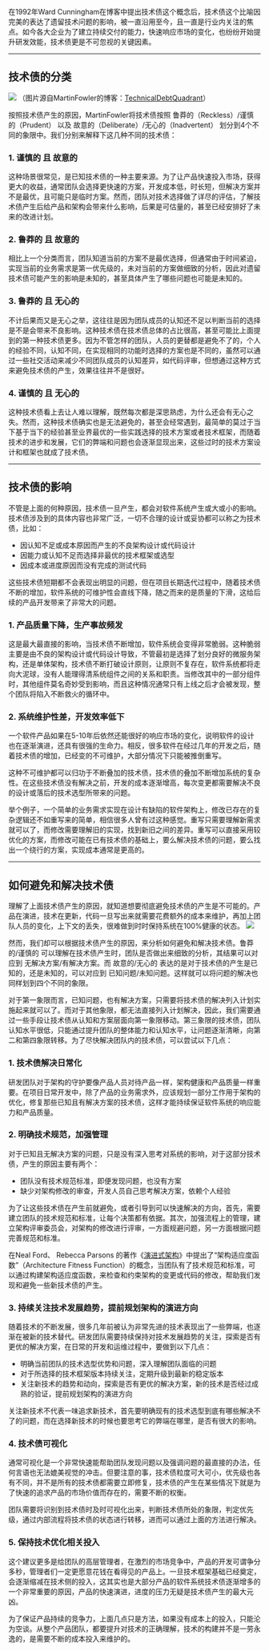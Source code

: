 

在1992年Ward Cunningham在博客中提出技术债这个概念后，技术债这个比喻因完美的表达了遗留技术问题的影响，被一直沿用至今，且一直是行业内关注的焦点。如今各大企业为了建立持续交付的能力，快速响应市场的变化，也纷纷开始提升研发效能，技术债更是不可忽视的关键因素。
- - - - - 
## 技术债的分类
![](./_image/techdebt.tiff)
（图片源自MartinFowler的博客：[TechnicalDebtQuadrant](https://martinfowler.com/bliki/TechnicalDebtQuadrant.html)）

按照技术债产生的原因，MartinFowler将技术债按照 鲁莽的（Reckless）/谨慎的（Prudent） 以及 故意的（Deliberate）/无心的（Inadvertent） 划分到4个不同的象限中。我们分别来解释下这几种不同的技术债：
### 1. 谨慎的 且 故意的
这种场景很常见，是已知技术债的一种主要来源。为了让产品快速投入市场，获得更大的收益，通常团队会选择更快速的方案，开发成本低，时长短，但解决方案并不是最优，且可能只是临时方案。然而，团队对技术选择做了详尽的评估，了解技术债产生后给产品和架构会带来什么影响，后果是可估量的，甚至已经安排好了未来的改进计划。
### 2. 鲁莽的 且 故意的
相比上一个分类而言，团队知道当前的方案不是最优选择，但通常由于时间紧迫，实现当前的业务需求是第一优先级的，未对当前的方案做细致的分析，因此对遗留技术债可能产生的影响是未知的，甚至具体产生了哪些问题也可能是未知的。
### 3. 鲁莽的 且 无心的
不计后果而又是无心之举，这往往是因为团队成员的认知还不足以判断当前的选择是不是会带来不良影响。这种技术债在技术债总体的占比很高，甚至可能比上面提到的第一种技术债更多。因为不管怎样的团队，人员的更替都是避免不了的，个人的经验不同，认知不同，在实现相同的功能时选择的方案也是不同的，虽然可以通过一些社交活动来减少不同团队成员的认知差异，如代码评审，但想通过这种方式来避免技术债的产生，效果往往并不是很好。
### 4. 谨慎的 且 无心的
这种技术债看上去让人难以理解，既然每次都是深思熟虑，为什么还会有无心之失。然而，这种技术债确实也是无法避免的，甚至会经常遇到，最简单的莫过于当下基于当下的经验甚至业界最优的一些实践选择的技术方案或者技术框架，而随着技术的进步和发展，它们的弊端和问题也会逐渐显现出来，这些过时的技术方案设计和框架也就成了技术债。
- - - - -
## 技术债的影响
不管是上面的何种原因，技术债一旦产生，都会对软件系统产生或大或小的影响。技术债涉及到的具体内容也非常广泛，一切不合理的设计或妥协都可以称之为技术债，比如：
- 因认知不足或成本原因而产生的不良架构设计或代码设计
- 因能力或认知不足而选择非最优的技术框架或选型
- 因成本或进度原因而没有完成的测试代码

这些技术债短期都不会表现出明显的问题，但在项目长期迭代过程中，随着技术债不断的增加，软件系统的可维护性会直线下降，随之而来的是质量的下滑，这给后续的产品开发带来了非常大的问题。

### 1. 产品质量下降，生产事故频发
这是最大最直接的影响，当技术债不断增加，软件系统会变得非常脆弱。这种脆弱主要是由不良的架构设计或代码设计导致，不管最初是选择了划分良好的微服务架构，还是单体架构，技术债不断打破设计原则，让原则不复存在，软件系统都将走向大泥球，没有人能理得清系统组件之间的关系和职责。当修改其中的一部分组件时，其他组件莫名奇妙受到影响，而且这种情况通常只有上线之后才会被发现，整个团队将陷入不断救火的循环中。

### 2. 系统维护性差，开发效率低下
一个软件产品如果在5-10年后依然还能很好的响应市场的变化，说明软件的设计也在逐渐演进，还具有很强的生命力。相反，很多软件在经过几年的开发之后，随着技术债的增加，已经变的不可维护，大部分情况下只能被推倒重写。

这种不可维护都可以归功于不断叠加的技术债，技术债的叠加不断增加系统的复杂性。在这些技术债没有解决之前，开发的成本逐渐增高，每次变更都需要解决不良的设计或落后的技术选型所带来的问题。

举个例子，一个简单的业务需求实现在设计有缺陷的软件架构上，修改已存在的复杂逻辑还不如重写来的简单，相信很多人曾有过这种感觉。重写只需要理解新需求就可以了，而修改需要理解旧的实现，找到新旧之间的差异。重写可以直接采用较优化的方案，而修改可能在已有技术债的基础上，要么解决技术债的问题，要么找出一个绕行的方案，实现成本通常是更高的。
- - - - - 
## 如何避免和解决技术债
理解了上面技术债产生的原因，就知道想要彻底避免技术债的产生是不可能的。产品在演进，技术在更新，代码一旦写出来就需要花费额外的成本来维护，再加上团队人员的变化，上下文的丢失，很难做到时时保持系统在100%健康的状态。
![](./_image/2021-08-31-12-45-16.jpg)

然而，我们却可以根据技术债产生的原因，来分析如何避免和解决技术债。鲁莽的/谨慎的 可以理解在技术债产生时，团队是否做出来细致的分析，其结果可以对应到 无解决方案/有解决方案。而 故意的/无心的 表达的是对于技术债的产生是已知的，还是未知的，可以对应到 已知问题/未知问题。这样就可以将问题的解决也同样划到四个不同的象限。

对于第一象限而言，已知问题，也有解决方案，只需要将技术债的解决列入计划实施起来就可以了。而对于其他象限，都无法直接列入计划解决，因此，我们需要通过一些手段让技术债从认知和方案层面向第一象限移动。第三象限的技术债，团队认知水平很低，只能通过提升团队的整体能力和认知水平，让问题逐渐清晰，向第二和第四象限转移。为了尽快解决团队内的技术债，可以尝试以下几点：

### 1. 技术债解决日常化
研发团队对于架构的守护要像产品人员对待产品一样，架构健康和产品质量一样重要。在项目日常开发中，除了产品的业务需求外，应该规划一部分工作用于架构的优化，修复那些已知且有解决方案的技术债，这样才能持续保证软件系统的响应能力和产品质量。

### 2. 明确技术规范，加强管理
对于已知且无解决方案的问题，只是没有深入思考对系统的影响，对于这部分技术债，产生的原因主要有两个：
- 团队没有技术规范标准，即便发现问题，也没有方案
- 缺少对架构修改的审查，开发人员自己思考解决方案，依赖个人经验

为了让这些技术债在产生前就避免，或者引导到可以快速解决的方向，首先，需要建立团队的技术规范和标准，让每个决策都有依据。其次，加强流程上的管理，建立架构评审委员会，对架构的修改进行评审，一方面规避问题，另一方面根据问题完善规范和标准。

在Neal Ford、 Rebecca Parsons 的著作《[演进式架构](https://book.douban.com/subject/34793521/)》中提出了“架构适应度函数”（Architecture Fitness Function）的概念，当团队有了技术规范和标准，可以通过构建架构适应度函数，来检查和约束架构的变更或代码的修改，帮助我们发现和避免一些新技术债的产生。

### 3. 持续关注技术发展趋势，提前规划架构的演进方向
随着技术的不断发展，很多几年前被认为非常先进的技术表现出了一些弊端，也逐渐在被新的技术替代。研发团队需要持续保持对技术发展趋势的关注，探索是否有更优的解决方案，在日常的开发和运维过程中，要做到以下几点：
- 明确当前团队的技术选型优势和问题，深入理解团队面临的问题
- 对于所选择的技术框架版本持续关注，定期升级到最新的稳定版本
- 关注新技术的趋势和动向，探索是否有更优的解决方案，新的技术是否经过成熟的验证，提前规划架构的演进方向

关注新技术不代表一味追求新技术，首先要明确现有的技术选型到底有哪些解决不了的问题，而在选择新技术的时候也要思考它的弊端在哪里，是否有很大的影响。

### 4. 技术债可视化
通常可视化是一个非常快速能帮助团队发现问题以及强调问题的最直接的办法，任何言语也无法媲美视觉的冲击。但要注意的事，技术债粒度可大可小，优先级也各有不同，并不是所有的技术债都需要立即修复，技术债的产生在某些情况下就是为了快速的追求产品的市场价值而存在的，需要不断的权衡。

团队需要将识别到技术债时及时可视化出来，判断技术债所处的象限，判定优先级，通过内部流程将技术债的状态进行转移，进而可以通过上面的方法进行解决。

### 5. 保持技术优化相关投入
这个建议更多是给团队的高层管理者，在激烈的市场竞争中，产品的开发可谓争分多秒，管理者们一定更愿意花钱在看得见的产品上。一旦技术框架基础已经奠定，会逐渐缩减在技术侧的投入，这其实也是大部分产品的软件系统技术债逐渐增多的一个非常重要的原因，产品的快速演进，进度的压力无疑是技术债产生的最大元凶。

为了保证产品持续的竞争力，上面几点只是方法，如果没有成本上的投入，只能沦为空谈。从整个产品团队，都要提升对技术的正确理解，技术的构建并不是一劳永逸的，是需要不断的成本投入来维护的。